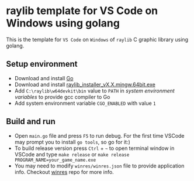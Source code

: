 # raylib template for VS Code on Windows using golang
This is the template for `VS Code` on `Windows` of `raylib` C graphic library using golang.  

## Setup environment
* Download and install [Go](https://go.dev/doc/install)
* Download and install [raylib_installer_vX.X.mingw.64bit.exe](https://github.com/raysan5/raylib/releases)  
* Add `C:\raylib\w64devkit\bin` value to `PATH` in *system environment variables* to provide gcc compiler to Go  
* Add system environment variable `CGO_ENABLED` with value `1`

## Build and run
* Open `main.go` file and press `F5` to run debug. For the first time VSCode may prompt you to install `go tools`, so go for it:)
* To build release version press `Ctrl` + `~` to open terminal window in VSCode and type `make release` or `make release PROGRAM_NAME=your_game_name.exe`
* You may need to modify `winres/winres.json` file to provide application info. Checkout [winres](https://github.com/tc-hib/go-winres) repo for more info.
